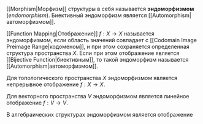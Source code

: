 
[[Morphism|Морфизм]] структуры в себя называется **эндоморфизмом** (*endomorphism*). Биективный эндоморфизм является [[Automorphism|автоморфизмом]].

[[Function Mapping|Отображение]] $f: X \to X$ называется эндоморфизмом, если область значений совпадает с [[Codomain Image Preimage Range|кодоменом]], и при этом сохраняется определенная структура пространства $X$. Если при этом отображение является [[Bijective Function|биективным]], то такой эндоморфизм называется [[Automorphism|автоморфизмом]].

Для топологического пространства $X$ эндоморфизмом является непрерывное отображение $f: X \to X$.

Для векторного пространства $V$ эндоморфизмом является линейное отображение $f: V \to V$.  

В алгебраических структурах эндоморфизмом является отображение